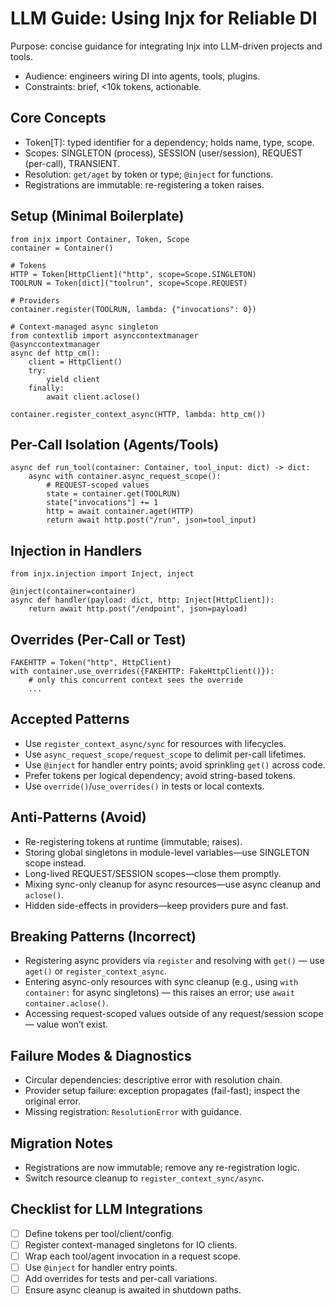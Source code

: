 # LLM Guide: Using Injx for Reliable DI

Purpose: concise guidance for integrating Injx into LLM-driven projects and tools.

- Audience: engineers wiring DI into agents, tools, plugins.
- Constraints: brief, \<10k tokens, actionable.

## Core Concepts

- Token\[T\]: typed identifier for a dependency; holds name, type, scope.
- Scopes: SINGLETON (process), SESSION (user/session), REQUEST (per-call), TRANSIENT.
- Resolution: `get/aget` by token or type; `@inject` for functions.
- Registrations are immutable: re-registering a token raises.

## Setup (Minimal Boilerplate)

```
from injx import Container, Token, Scope
container = Container()

# Tokens
HTTP = Token[HttpClient]("http", scope=Scope.SINGLETON)
TOOLRUN = Token[dict]("toolrun", scope=Scope.REQUEST)

# Providers
container.register(TOOLRUN, lambda: {"invocations": 0})

# Context-managed async singleton
from contextlib import asynccontextmanager
@asynccontextmanager
async def http_cm():
    client = HttpClient()
    try:
        yield client
    finally:
        await client.aclose()

container.register_context_async(HTTP, lambda: http_cm())
```

## Per-Call Isolation (Agents/Tools)

```
async def run_tool(container: Container, tool_input: dict) -> dict:
    async with container.async_request_scope():
        # REQUEST-scoped values
        state = container.get(TOOLRUN)
        state["invocations"] += 1
        http = await container.aget(HTTP)
        return await http.post("/run", json=tool_input)
```

## Injection in Handlers

```
from injx.injection import Inject, inject

@inject(container=container)
async def handler(payload: dict, http: Inject[HttpClient]):
    return await http.post("/endpoint", json=payload)
```

## Overrides (Per-Call or Test)

```
FAKEHTTP = Token("http", HttpClient)
with container.use_overrides({FAKEHTTP: FakeHttpClient()}):
    # only this concurrent context sees the override
    ...
```

## Accepted Patterns

- Use `register_context_async/sync` for resources with lifecycles.
- Use `async_request_scope/request_scope` to delimit per-call lifetimes.
- Use `@inject` for handler entry points; avoid sprinkling `get()` across code.
- Prefer tokens per logical dependency; avoid string-based tokens.
- Use `override()`/`use_overrides()` in tests or local contexts.

## Anti-Patterns (Avoid)

- Re-registering tokens at runtime (immutable; raises).
- Storing global singletons in module-level variables—use SINGLETON scope instead.
- Long-lived REQUEST/SESSION scopes—close them promptly.
- Mixing sync-only cleanup for async resources—use async cleanup and `aclose()`.
- Hidden side-effects in providers—keep providers pure and fast.

## Breaking Patterns (Incorrect)

- Registering async providers via `register` and resolving with `get()` — use `aget()` or `register_context_async`.
- Entering async-only resources with sync cleanup (e.g., using `with container:` for async singletons) — this raises an error; use `await container.aclose()`.
- Accessing request-scoped values outside of any request/session scope — value won’t exist.

## Failure Modes & Diagnostics

- Circular dependencies: descriptive error with resolution chain.
- Provider setup failure: exception propagates (fail-fast); inspect the original error.
- Missing registration: `ResolutionError` with guidance.

## Migration Notes

- Registrations are now immutable; remove any re-registration logic.
- Switch resource cleanup to `register_context_sync/async`.

## Checklist for LLM Integrations

- [ ] Define tokens per tool/client/config.
- [ ] Register context-managed singletons for IO clients.
- [ ] Wrap each tool/agent invocation in a request scope.
- [ ] Use `@inject` for handler entry points.
- [ ] Add overrides for tests and per-call variations.
- [ ] Ensure async cleanup is awaited in shutdown paths.
